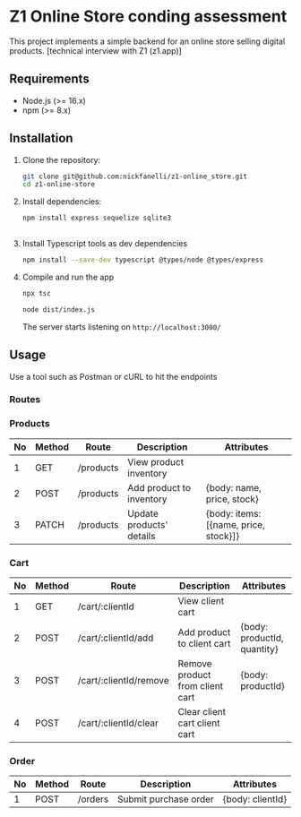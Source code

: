 # Z1 Online Store conding assessment

This project implements a simple backend for an online store selling digital products.
[technical interview with Z1 (z1.app)]

## Requirements

- Node.js (>= 16.x)
- npm (>= 8.x)

## Installation

1. Clone the repository:
   ```bash
   git clone git@github.com:nickfanelli/z1-online_store.git
   cd z1-online-store

2. Install dependencies:
   ```bash
   npm install express sequelize sqlite3
 
3. Install Typescript tools as dev dependencies
   ```bash
   npm install --save-dev typescript @types/node @types/express

4. Compile and run the app
   ```bash
   npx tsc
   ```

   ```bash
   node dist/index.js
   ```
   The server starts listening on `http://localhost:3000/`

## Usage

Use a tool such as Postman or cURL to hit the endpoints

### Routes

### Products
| No | Method | Route                  | Description                     | Attributes                           |
|----|--------|------------------------|---------------------------------|------------------------------------- |
| 1  | GET    | /products              | View product inventory          |                                      |
| 2  | POST   | /products              | Add product to inventory        |{body: name, price, stock}            |
| 3  | PATCH  | /products              | Update products' details        |{body: items: [{name, price, stock}]} |

### Cart
| No | Method | Route                  | Description                     | Attributes                 |
|----|--------|------------------------|---------------------------------|----------------------------|
| 1  | GET    | /cart/:clientId        | View client cart                |                            |
| 2  | POST   | /cart/:clientId/add    | Add product to client cart      |{body: productId, quantity} |
| 3  | POST   | /cart/:clientId/remove | Remove product from client cart |{body: productId}           |
| 4  | POST   | /cart/:clientId/clear  | Clear client cart client cart   |                            |

### Order
| No | Method | Route           | Description             | Attributes      |
|----|--------|-----------------|-------------------------|-----------------|
| 1  | POST   | /orders         | Submit purchase order   |{body: clientId} |